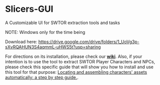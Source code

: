 # Slicers-GUI
A Customizable UI for SWTOR extraction tools and tasks

NOTE: Windows only for the time being

Download here: https://drive.google.com/drive/folders/1_UoVg3p-sXvRQAHUN3S4aqmmL-uHWS5t?usp=sharing

For directions on its installation, please check our [**wiki**](https://github.com/SWTOR-Slicers/WikiPedia/wiki/). Also, if your intention is to use the tool to extract SWTOR Player Characters and NPCs, please check this specific guide that will show you how to install and use this tool for that purpose: [Locating and assembling characters' assets automatically: a step by step guide.](https://github.com/SWTOR-Slicers/WikiPedia/wiki/locating-swtor-characters-assets-automatically).
